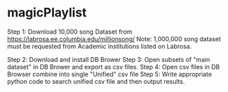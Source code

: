 # magicPlaylist
Step 1: Download 10,000 song Dataset from https://labrosa.ee.columbia.edu/millionsong/   Note: 1,000,000 song dataset must be requested from Academic institutions listed on Labrosa. 

Step 2: Download and install DB Brower
Step 3: Open subsets of "main dataset" in DB Brower and export as csv files. 
Step 4: Open csv files in DB Browser combine into single "Unified" csv file
Step 5: Write appropriate python code to search unified csv file and then output results.
